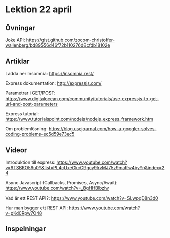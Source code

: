 # Lektion 22 april

## Övningar

Joke API: https://gist.github.com/zocom-christoffer-wallenberg/bd89556d46f72b110276d8cfdb18102e

## Artiklar
Ladda ner Insomnia: https://insomnia.rest/

Express dokumentation: http://expressjs.com/

Parametrar i GET/POST: https://www.digitalocean.com/community/tutorials/use-expressjs-to-get-url-and-post-parameters

Express tutorial: https://www.tutorialspoint.com/nodejs/nodejs_express_framework.htm

Om problemlösning: https://blog.usejournal.com/how-a-googler-solves-coding-problems-ec5d59e73ec5

## Videor
Introduktion till express: https://www.youtube.com/watch?v=9TSBKO59u0Y&list=PL4cUxeGkcC9gcy9lrvMJ75z9maRw4byYp&index=24

Async Javascript (Callbacks, Promises, Async/Await): https://www.youtube.com/watch?v=_8gHHBlbziw

Vad är ett REST API?: https://www.youtube.com/watch?v=SLwpqD8n3d0

Hur man bygger ett REST API: https://www.youtube.com/watch?v=pKd0Rpw7O48

## Inspelningar
